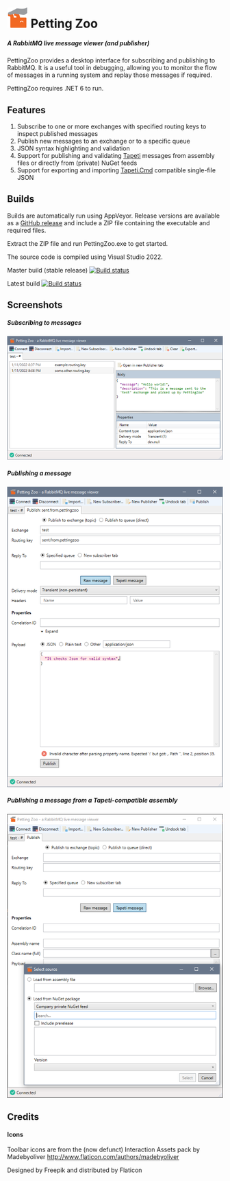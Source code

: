 # ![Petting Zoo](./PettingZoo/Images/PettingZoo-48.png) Petting Zoo
##### A RabbitMQ live message viewer (and publisher)

PettingZoo provides a desktop interface for subscribing and publishing to RabbitMQ. It is a useful tool in debugging, allowing you to monitor the flow of messages in a running system and replay those messages if required.

PettingZoo requires .NET 6 to run.

## Features

 1. Subscribe to one or more exchanges with specified routing keys to inspect published messages
 2. Publish new messages to an exchange or to a specific queue
 3. JSON syntax highlighting and validation
 4. Support for publishing and validating [Tapeti](https://github.com/MvRens/Tapeti) messages from assembly files or directly from (private) NuGet feeds
 5. Support for exporting and importing [Tapeti.Cmd](https://github.com/MvRens/Tapeti.Cmd) compatible single-file JSON

## Builds
Builds are automatically run using AppVeyor. Release versions are available as a [GitHub release](https://github.com/MvRens/PettingZoo/releases) and include a ZIP file containing the executable and required files.

Extract the ZIP file and run PettingZoo.exe to get started.


The source code is compiled using Visual Studio 2022.


Master build (stable release)
[![Build status](https://ci.appveyor.com/api/projects/status/gqsw03v2evy0l0gv/branch/master?svg=true)](https://ci.appveyor.com/project/MvRens/pettingzoo/branch/master)

Latest build
[![Build status](https://ci.appveyor.com/api/projects/status/gqsw03v2evy0l0gv?svg=true)](https://ci.appveyor.com/project/MvRens/pettingzoo)

## Screenshots
##### Subscribing to messages
![Subscribe example](./Docs/Subscribe.png)

##### Publishing a message
![Publish example](./Docs/Publish.png)

##### Publishing a message from a Tapeti-compatible assembly
![Tapeti publish example](./Docs/TapetiPublish.png)

## Credits
#### Icons

Toolbar icons are from the (now defunct) Interaction Assets pack by Madebyoliver
<http://www.flaticon.com/authors/madebyoliver>

Designed by Freepik and distributed by Flaticon